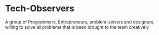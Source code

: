 # Tech-Observers
A group of Programmers, Entrepreneurs, problem-solvers and designers, willing to solve all problems that is been brought to the team creatively  
